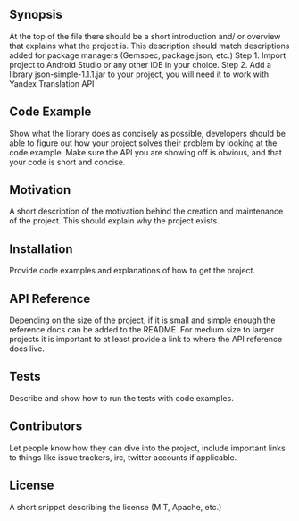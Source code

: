 ## Synopsis
At the top of the file there should be a short introduction and/ or overview that explains what the project is. This description should match descriptions added for package managers (Gemspec, package.json, etc.)
Step 1. Import project to Android Studio or any other IDE in your choice. 
Step 2. Add a library json-simple-1.1.1.jar to your project, you will need it to work with Yandex Translation API
## Code Example
Show what the library does as concisely as possible, developers should be able to figure out how your project solves their problem by looking at the code example. Make sure the API you are showing off is obvious, and that your code is short and concise.
## Motivation
A short description of the motivation behind the creation and maintenance of the project. This should explain why the project exists.
## Installation
Provide code examples and explanations of how to get the project.
## API Reference
Depending on the size of the project, if it is small and simple enough the reference docs can be added to the README. For medium size to larger projects it is important to at least provide a link to where the API reference docs live.
## Tests
Describe and show how to run the tests with code examples.
## Contributors
Let people know how they can dive into the project, include important links to things like issue trackers, irc, twitter accounts if applicable.
## License 
A short snippet describing the license (MIT, Apache, etc.)
